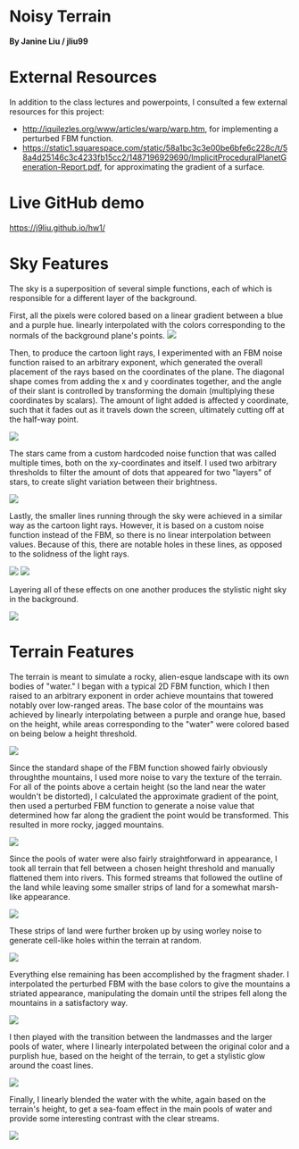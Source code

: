 # Noisy Terrain
**By Janine Liu / jliu99**

# External Resources

In addition to the class lectures and powerpoints, I consulted a few external resources for this project:
- http://iquilezles.org/www/articles/warp/warp.htm, for implementing a perturbed FBM function.
- https://static1.squarespace.com/static/58a1bc3c3e00be6bfe6c228c/t/58a4d25146c3c4233fb15cc2/1487196929690/ImplicitProceduralPlanetGeneration-Report.pdf, for approximating the gradient of a surface.

# Live GitHub demo
https://j9liu.github.io/hw1/

# Sky Features

The sky is a superposition of several simple functions, each of which is responsible for a different layer of the background.


First, all the pixels were colored based on a linear gradient between a blue and a purple hue.
linearly interpolated with the colors corresponding to the normals of the background plane's points.
![](sky01.png)

Then, to produce the cartoon light rays, I experimented with an FBM noise function raised to an arbitrary exponent, which generated the overall placement of the rays based on the coordinates of the plane. The diagonal shape comes from adding the x and y coordinates together, and the angle of their slant is controlled by transforming the domain (multiplying these coordinates by scalars). The amount of light added is affected y coordinate, such that it fades out as it travels down the screen, ultimately cutting off at the half-way point.

![](sky02.png)

The stars came from a custom hardcoded noise function that was called multiple times, both on the xy-coordinates and itself. I used two arbitrary thresholds to filter the amount of dots that appeared for two "layers" of stars, to create slight variation between their brightness.

![](sky03.png)

Lastly, the smaller lines running through the sky were achieved in a similar way as the cartoon light rays. However, it is based on a custom noise function instead of the FBM, so there is no linear interpolation between values. Because of this, there are notable holes in these lines, as opposed to the solidness of the light rays.

![](sky04.png)
![](skyclose.png)

Layering all of these effects on one another produces the stylistic night sky in the background.

![](sky05.png)

# Terrain Features

The terrain is meant to simulate a rocky, alien-esque landscape with its own bodies of "water." I began with a typical 2D FBM function, which I then raised to an arbitrary exponent in order achieve mountains that towered notably over low-ranged areas. The base color of the mountains was achieved by linearly interpolating between a purple and orange hue, based on the height, while areas corresponding to the "water" were colored based on being below a height threshold.

![](terrain01.png)

Since the standard shape of the FBM function showed fairly obviously throughthe mountains, I used more noise to vary the texture of the terrain. For all of the points above a certain height (so the land near the water wouldn't be distorted), I calculated the approximate gradient of the point, then used a perturbed FBM function to generate a noise value that determined how far along the gradient the point would be transformed. This resulted in more rocky, jagged mountains.

![](terrain02.png)

Since the pools of water were also fairly straightforward in appearance, I took all terrain that fell between a chosen height threshold and manually flattened them into rivers. This formed streams that followed the outline of the land while leaving some smaller strips of land for a somewhat marsh-like appearance.

![](terrain03.png)

These strips of land were further broken up by using worley noise to generate cell-like holes within the terrain at random.

![](terrain04.png)

Everything else remaining has been accomplished by the fragment shader. I interpolated the perturbed FBM with the base colors to give the mountains a striated appearance, manipulating the domain until the stripes fell along the mountains in a satisfactory way.

![](terrain05.png)

I then played with the transition between the landmasses and the larger pools of water, where I linearly interpolated between the original color and a purplish hue, based on the height of the terrain, to get a stylistic glow around the coast lines.

![](terrain06.png)

Finally, I linearly blended the water with the white, again based on the terrain's height, to get a sea-foam effect in the main pools of water and provide some interesting contrast with the clear streams.

![](terrain07.png)